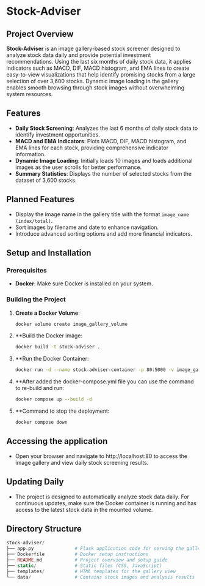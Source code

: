 # Stock-Adviser

## Project Overview
**Stock-Adviser** is an image gallery-based stock screener designed to analyze stock data daily and provide potential investment recommendations. Using the last six months of daily stock data, it applies indicators such as MACD, DIF, MACD histogram, and EMA lines to create easy-to-view visualizations that help identify promising stocks from a large selection of over 3,600 stocks. Dynamic image loading in the gallery enables smooth browsing through stock images without overwhelming system resources.

## Features
- **Daily Stock Screening**: Analyzes the last 6 months of daily stock data to identify investment opportunities.
- **MACD and EMA Indicators**: Plots MACD, DIF, MACD histogram, and EMA lines for each stock, providing comprehensive indicator information.
- **Dynamic Image Loading**: Initially loads 10 images and loads additional images as the user scrolls for better performance.
- **Summary Statistics**: Displays the number of selected stocks from the dataset of 3,600 stocks.

## Planned Features
- Display the image name in the gallery title with the format `image_name (index/total)`.
- Sort images by filename and date to enhance navigation.
- Introduce advanced sorting options and add more financial indicators.

## Setup and Installation
### Prerequisites
- **Docker**: Make sure Docker is installed on your system.

### Building the Project
1. **Create a Docker Volume**:
   ```bash
   docker volume create image_gallery_volume
2. **Build the Docker image:
   ```bash
   docker build -t stock-adviser .
3. **Run the Docker Container:
   ```bash
   docker run -d --name stock-adviser-container -p 80:5000 -v image_gallery_volume:/app/static stock-adviser
4. **After added the docker-compose.yml file you can use the command to re-build and run:
   ```bash
   docker compose up --build -d
5. **Command to stop the deployment:
   ```bash
   docker compose down

## Accessing the application
- Open your browser and navigate to http://localhost:80 to access the image gallery and view daily stock screening results.

## Updating Daily
- The project is designed to automatically analyze stock data daily. For continuous updates, make sure the Docker container is running and has access to the latest stock data in the mounted volume.

## Directory Structure
   ```php
stock-adviser/
├── app.py               # Flask application code for serving the gallery
├── Dockerfile           # Docker setup instructions
├── README.md            # Project overview and setup guide
├── static/              # Static files (CSS, JavaScript)
├── templates/           # HTML templates for the gallery view
└── data/                # Contains stock images and analysis results
